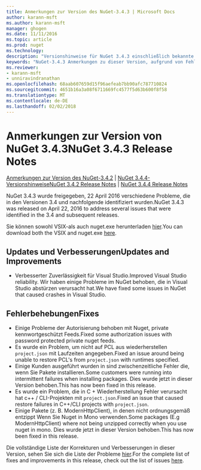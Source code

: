 ```yaml
---
title: Anmerkungen zur Version des NuGet-3.4.3 | Microsoft Docs
author: karann-msft
ms.author: karann-msft
manager: ghogen
ms.date: 11/11/2016
ms.topic: article
ms.prod: nuget
ms.technology: 
description: "Versionshinweise für NuGet 3.4.3 einschließlich bekannte Probleme, Fehlerbehebungen, Funktionen und Archivierung von dcrs Design."
keywords: "NuGet-3.4.3 Anmerkungen zu dieser Version, aufgrund von Fehlerbehebungen, bekannte Probleme, zusätzliche Funktionen, Archivierung von dcrs Design"
ms.reviewer:
- karann-msft
- unniravindranathan
ms.openlocfilehash: 68aab607659d15f96aefeab7bb90afc787710824
ms.sourcegitcommit: 4651b16a3a08f6711669fc4577f5d63b600f8f58
ms.translationtype: MT
ms.contentlocale: de-DE
ms.lasthandoff: 02/02/2018
---
```

# <a name="nuget-343-release-notes"></a><span data-ttu-id="05012-104">Anmerkungen zur Version von NuGet 3.4.3</span><span class="sxs-lookup"><span data-stu-id="05012-104">NuGet 3.4.3 Release Notes</span></span>

<span data-ttu-id="05012-105">[Anmerkungen zur Version des NuGet-3.4.2](../release-notes/nuget-3.4.2.md) | [NuGet 3.4.4-Versionshinweise](../release-notes/nuget-3.4.4.md)</span><span class="sxs-lookup"><span data-stu-id="05012-105">[NuGet 3.4.2 Release Notes](../release-notes/nuget-3.4.2.md) | [NuGet 3.4.4 Release Notes](../release-notes/nuget-3.4.4.md)</span></span>

<span data-ttu-id="05012-106">NuGet 3.4.3 wurde freigegeben, 22 April 2016 verschiedene Probleme, die in den Versionen 3.4 und nachfolgende identifiziert wurden.</span><span class="sxs-lookup"><span data-stu-id="05012-106">NuGet 3.4.3 was released on April 22, 2016 to address several issues that were identified in the 3.4 and subsequent releases.</span></span>

<span data-ttu-id="05012-107">Sie können sowohl VSIX-als auch nuget.exe herunterladen [hier](https://dist.nuget.org/index.html).</span><span class="sxs-lookup"><span data-stu-id="05012-107">You can download both the VSIX and nuget.exe [here](https://dist.nuget.org/index.html).</span></span>

## <a name="updates-and-improvements"></a><span data-ttu-id="05012-108">Updates und Verbesserungen</span><span class="sxs-lookup"><span data-stu-id="05012-108">Updates and Improvements</span></span>

* <span data-ttu-id="05012-109">Verbesserter Zuverlässigkeit für Visual Studio.</span><span class="sxs-lookup"><span data-stu-id="05012-109">Improved Visual Studio reliability.</span></span> <span data-ttu-id="05012-110">Wir haben einige Probleme im NuGet behoben, die in Visual Studio abstürzen verursacht hat.</span><span class="sxs-lookup"><span data-stu-id="05012-110">We have fixed some issues in NuGet that caused crashes in Visual Studio.</span></span>

## <a name="fixes"></a><span data-ttu-id="05012-111">Fehlerbehebungen</span><span class="sxs-lookup"><span data-stu-id="05012-111">Fixes</span></span>

* <span data-ttu-id="05012-112">Einige Probleme der Autorisierung behoben mit Nuget, private kennwortgeschützt Feeds.</span><span class="sxs-lookup"><span data-stu-id="05012-112">Fixed some authorization issues with password protected private nuget feeds.</span></span>
* <span data-ttu-id="05012-113">Es wurde ein Problem, um nicht auf PCL aus wiederherstellen `project.json` mit Laufzeiten angegeben.</span><span class="sxs-lookup"><span data-stu-id="05012-113">Fixed an issue around being unable to restore PCL's from `project.json` with runtimes specified.</span></span>
* <span data-ttu-id="05012-114">Einige Kunden ausgeführt wurden in sind zwischenzeitliche Fehler die, wenn Sie Pakete installieren.</span><span class="sxs-lookup"><span data-stu-id="05012-114">Some customers were running into intermittent failures when installing packages.</span></span> <span data-ttu-id="05012-115">Dies wurde jetzt in dieser Version behoben.</span><span class="sxs-lookup"><span data-stu-id="05012-115">This has now been fixed in this release.</span></span>
* <span data-ttu-id="05012-116">Es wurde ein Problem, die in C + Wiederherstellung Fehler verursacht hat c++ / CLI-Projekten mit `project.json`.</span><span class="sxs-lookup"><span data-stu-id="05012-116">Fixed an issue that caused restore failures in C++/CLI projects with `project.json`.</span></span>
* <span data-ttu-id="05012-117">Einige Pakete (z. B. ModernHttpClient), in denen nicht ordnungsgemäß entzippt Wenn Sie Nuget in Mono verwenden.</span><span class="sxs-lookup"><span data-stu-id="05012-117">Some packages (E.g ModernHttpClient) where not being unzipped correctly when you use nuget in mono.</span></span> <span data-ttu-id="05012-118">Dies wurde jetzt in dieser Version behoben.</span><span class="sxs-lookup"><span data-stu-id="05012-118">This has now been fixed in this release.</span></span>

<span data-ttu-id="05012-119">Die vollständige Liste der Korrekturen und Verbesserungen in dieser Version, sehen Sie sich die Liste der Probleme [hier](https://github.com/NuGet/Home/issues?q=is%3Aissue+milestone%3A3.4.3+is%3Aclosed).</span><span class="sxs-lookup"><span data-stu-id="05012-119">For the complete list of fixes and improvements in this release, check out the list of issues [here](https://github.com/NuGet/Home/issues?q=is%3Aissue+milestone%3A3.4.3+is%3Aclosed).</span></span>